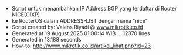 - Script untuk menambahkan IP Address BGP yang terdaftar di Router NICE(OIXP)
- ke RouterOS dalam ADDRESS-LIST dengan nama "nice"
- Script created by: Valens Riyadi @ www.mikrotik.co.id
- Generated at 19 August 2025 01:00:14 WIB ... 12370 lines
- Generated in 13.188 seconds
- How-to: http://www.mikrotik.co.id/artikel_lihat.php?id=23
